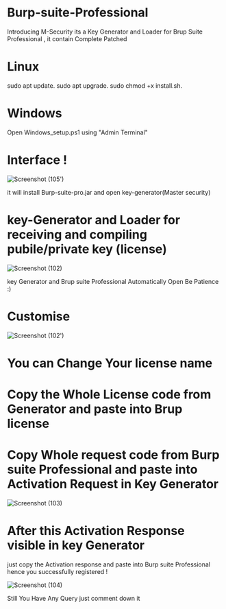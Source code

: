 # Burp-suite-Professional
Introducing M-Security its a Key Generator and Loader for Brup Suite Professional , it contain Complete Patched

# Linux
sudo apt update.
sudo apt upgrade.
sudo chmod +x install.sh.

# Windows 
Open Windows_setup.ps1 using "Admin Terminal"

# Interface !
![Screenshot (105')](https://user-images.githubusercontent.com/107274773/206928660-ca0c1ec2-535b-4671-b192-6600ba8ad2fa.png)

it will install Burp-suite-pro.jar and open key-generator(Master security)

# key-Generator and Loader for receiving and compiling pubile/private key (license)
![Screenshot (102)](https://user-images.githubusercontent.com/107274773/206928861-138def53-d63a-411a-806a-9c34cf4487be.png)

key Generator and Brup suite Professional Automatically Open
Be Patience :)


# Customise
![Screenshot (102')](https://user-images.githubusercontent.com/107274773/206929579-682a246a-e6a1-40a4-b713-c2aab73caa78.png)

# You can Change Your license name

# Copy the Whole License code from Generator and paste into Brup license
# Copy Whole request code from Burp suite Professional and paste into Activation Request in Key Generator

![Screenshot (103)](https://user-images.githubusercontent.com/107274773/206929190-99f25688-32bb-469f-88ba-a6bfd9399bbe.png)

# After this Activation Response visible in key Generator
just copy the Activation response and paste into Burp suite Professional
hence you successfully registered !

![Screenshot (104)](https://user-images.githubusercontent.com/107274773/206929419-de606b90-6cc0-45fa-b8df-cc902748971b.png)


Still You Have Any Query just comment down it
